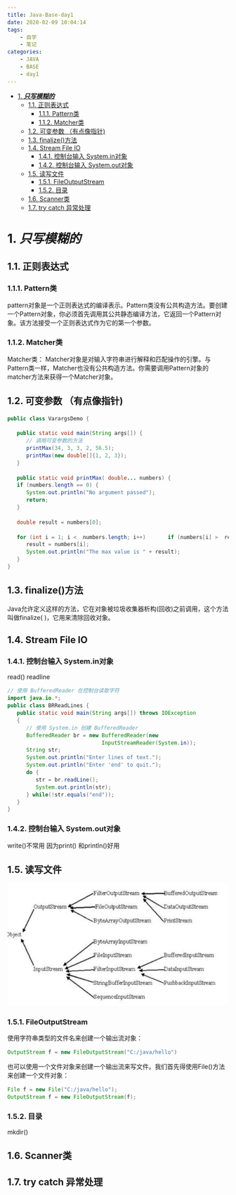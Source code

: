 ```yaml
---
title: Java-Base-day1
date: 2020-02-09 10:04:14
tags:
    - 自学
    - 笔记
categories: 
    - JAVA
    - BASE
    - day1
---
```

<!-- TOC -->

- [1. ***只写模糊的***](#1-只写模糊的)
    - [1.1. 正则表达式](#11-正则表达式)
        - [1.1.1. Pattern类](#111-pattern类)
        - [1.1.2. Matcher类](#112-matcher类)
    - [1.2. 可变参数 （有点像指针)](#12-可变参数-有点像指针)
    - [1.3. finalize()方法](#13-finalize方法)
    - [1.4. Stream File IO](#14-stream-file-io)
        - [1.4.1. 控制台输入 System.in对象](#141-控制台输入-systemin对象)
        - [1.4.2. 控制台输入 System.out对象](#142-控制台输入-systemout对象)
    - [1.5. 读写文件](#15-读写文件)
        - [1.5.1. FileOutputStream](#151-fileoutputstream)
        - [1.5.2. 目录](#152-目录)
    - [1.6. Scanner类](#16-scanner类)
    - [1.7. try catch 异常处理](#17-try-catch-异常处理)

<!-- /TOC -->
# 1. ***只写模糊的***

## 1.1. 正则表达式

### 1.1.1. Pattern类
pattern对象是一个正则表达式的编译表示。Pattern类没有公共构造方法。要创建一个Pattern对象，你必须首先调用其公共静态编译方法，它返回一个Pattern对象。该方法接受一个正则表达式作为它的第一个参数。
### 1.1.2. Matcher类
Matcher类：
Matcher对象是对输入字符串进行解释和匹配操作的引擎。与Pattern类一样，Matcher也没有公共构造方法。你需要调用Pattern对象的matcher方法来获得一个Matcher对象。

## 1.2. 可变参数 （有点像指针)
```JAVA
public class VarargsDemo {

   public static void main(String args[]) {
      // 调用可变参数的方法
	  printMax(34, 3, 3, 2, 56.5);
      printMax(new double[]{1, 2, 3});
   }

   public static void printMax( double... numbers) {
   if (numbers.length == 0) {
      System.out.println("No argument passed");
      return;
   }

   double result = numbers[0];

   for (int i = 1; i <  numbers.length; i++)       if (numbers[i] >  result)
      result = numbers[i];
      System.out.println("The max value is " + result);
   }
}
```
## 1.3. finalize()方法
Java允许定义这样的方法，它在对象被垃圾收集器析构(回收)之前调用，这个方法叫做finalize( )，它用来清除回收对象。

## 1.4. Stream File IO

### 1.4.1. 控制台输入 System.in对象
read() readline
```JAVA
// 使用 BufferedReader 在控制台读取字符
import java.io.*;
public class BRReadLines {
   public static void main(String args[]) throws IOException
   {
      // 使用 System.in 创建 BufferedReader 
      BufferedReader br = new BufferedReader(new
                              InputStreamReader(System.in));
      String str;
      System.out.println("Enter lines of text.");
      System.out.println("Enter 'end' to quit.");
      do {
         str = br.readLine();
         System.out.println(str);
      } while(!str.equals("end"));
   }
}
```


### 1.4.2. 控制台输入 System.out对象
write()不常用 因为print() 和println()好用

## 1.5. 读写文件 
![](Java-Base-day1/1.png)

### 1.5.1. FileOutputStream
使用字符串类型的文件名来创建一个输出流对象：
```JAVA
OutputStream f = new FileOutputStream("C:/java/hello")
```
也可以使用一个文件对象来创建一个输出流来写文件。我们首先得使用File()方法来创建一个文件对象：
```JAVA
File f = new File("C:/java/hello");
OutputStream f = new FileOutputStream(f);
```


### 1.5.2. 目录
mkdir()

## 1.6. Scanner类

## 1.7. try catch 异常处理



